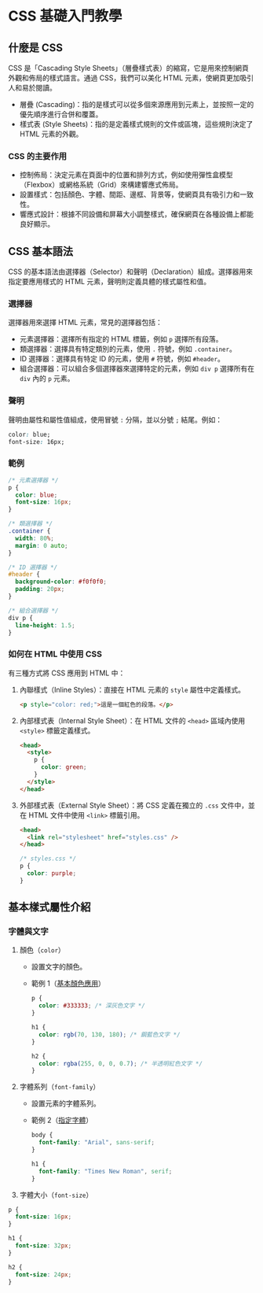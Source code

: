 # CSS 基礎入門教學

## 什麼是 CSS

CSS 是「Cascading Style Sheets」（層疊樣式表）的縮寫，它是用來控制網頁外觀和佈局的樣式語言。通過 CSS，我們可以美化 HTML 元素，使網頁更加吸引人和易於閱讀。

- 層疊 (Cascading)：指的是樣式可以從多個來源應用到元素上，並按照一定的優先順序進行合併和覆蓋。
- 樣式表 (Style Sheets)：指的是定義樣式規則的文件或區塊，這些規則決定了 HTML 元素的外觀。

### CSS 的主要作用

- 控制佈局：決定元素在頁面中的位置和排列方式，例如使用彈性盒模型（Flexbox）或網格系統（Grid）來構建響應式佈局。
- 設置樣式：包括顏色、字體、間距、邊框、背景等，使網頁具有吸引力和一致性。
- 響應式設計：根據不同設備和屏幕大小調整樣式，確保網頁在各種設備上都能良好顯示。

## CSS 基本語法

CSS 的基本語法由選擇器（Selector）和聲明（Declaration）組成。選擇器用來指定要應用樣式的 HTML 元素，聲明則定義具體的樣式屬性和值。

### 選擇器

選擇器用來選擇 HTML 元素，常見的選擇器包括：

- 元素選擇器：選擇所有指定的 HTML 標籤，例如 `p` 選擇所有段落。
- 類選擇器：選擇具有特定類別的元素，使用 `.` 符號，例如 `.container`。
- ID 選擇器：選擇具有特定 ID 的元素，使用 `#` 符號，例如 `#header`。
- 組合選擇器：可以組合多個選擇器來選擇特定的元素，例如 `div p` 選擇所有在 `div` 內的 `p` 元素。

### 聲明

聲明由屬性和屬性值組成，使用冒號 `:` 分隔，並以分號 `;` 結尾。例如：

```css
color: blue;
font-size: 16px;
```

### 範例

```css
/* 元素選擇器 */
p {
  color: blue;
  font-size: 16px;
}

/* 類選擇器 */
.container {
  width: 80%;
  margin: 0 auto;
}

/* ID 選擇器 */
#header {
  background-color: #f0f0f0;
  padding: 20px;
}

/* 組合選擇器 */
div p {
  line-height: 1.5;
}
```

### 如何在 HTML 中使用 CSS

有三種方式將 CSS 應用到 HTML 中：

1. 內聯樣式（Inline Styles）：直接在 HTML 元素的 `style` 屬性中定義樣式。
   ```html
   <p style="color: red;">這是一個紅色的段落。</p>
   ```
2. 內部樣式表（Internal Style Sheet）：在 HTML 文件的 `<head>` 區域內使用 `<style>` 標籤定義樣式。

   ```html
   <head>
     <style>
       p {
         color: green;
       }
     </style>
   </head>
   ```

3. 外部樣式表（External Style Sheet）：將 CSS 定義在獨立的 `.css` 文件中，並在 HTML 文件中使用 `<link>` 標籤引用。
   ```html
   <head>
     <link rel="stylesheet" href="styles.css" />
   </head>
   ```
   ```css
   /* styles.css */
   p {
     color: purple;
   }
   ```

## 基本樣式屬性介紹

### 字體與文字

1. 顏色（`color`）

   - 設置文字的顏色。
   - 範例 1（[基本顏色應用](https://chou-ting-wei.github.io/NYCU_GDSC-frontend/3_css/example/ex01.html)）

     ```css
     p {
       color: #333333; /* 深灰色文字 */
     }

     h1 {
       color: rgb(70, 130, 180); /* 鋼藍色文字 */
     }

     h2 {
       color: rgba(255, 0, 0, 0.7); /* 半透明紅色文字 */
     }
     ```

2. 字體系列（`font-family`）

   - 設置元素的字體系列。
   - 範例 2（[指定字體](https://chou-ting-wei.github.io/NYCU_GDSC-frontend/3_css/example/ex02.html)）

     ```css
     body {
       font-family: "Arial", sans-serif;
     }

     h1 {
       font-family: "Times New Roman", serif;
     }
     ```

3. 字體大小（`font-size`）

```css
p {
  font-size: 16px;
}

h1 {
  font-size: 32px;
}

h2 {
  font-size: 24px;
}
```
